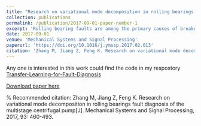 ```yaml
---
title: "Research on variational mode decomposition in rolling bearings fault diagnosis of the multistage centrifugal pump"
collection: publications
permalink: /publication/2017-09-01-paper-number-1
excerpt: 'Rolling bearing faults are among the primary causes of breakdown in multistage centrifugal pump. A novel method of rolling bearings fault diagnosis based on variational mode decomposition is presented in this contribution. The rolling bearing fault signal calculating model of different location defect is established by failure mechanism analysis, and the simulation vibration signal of the proposed fault model is investigated by FFT and envelope analysis. A comparison has gone to evaluate the performance of bearing defect characteristic extraction for rolling bearings simulation signal by using VMD and EMD. The result of comparison verifies the VMD can accurately extract the principal mode of bearing fault signal, and it better than EMD in bearing defect characteristic extraction. The VMD is then applied to detect different location fault features for rolling bearings fault diagnosis via modeling simulation vibration signal and practical vibration signal. The analysis result of simulation and experiment proves that the proposed method can successfully diagnosis rolling bearings fault.'
date: 2017-09-01
venue: 'Mechanical Systems and Signal Processing'
paperurl: 'https://doi.org/10.1016/j.ymssp.2017.02.013'
citation: 'Zhang M, Jiang Z, Feng K. Research on variational mode decomposition in rolling bearings fault diagnosis of the multistage centrifugal pump[J]. Mechanical Systems and Signal Processing, 2017, 93: 460-493.'
---
```


Any one is interested in this work could find the code in my respostory [Transfer-Learning-for-Fault-Diagnosis](https://github.com/mingzhangPHD/Transfer-Learning-for-Fault-Diagnosis)

[Download paper here](https://www.researchgate.net/publication/313915442_Research_on_variational_mode_decomposition_in_rolling_bearings_fault_diagnosis_of_the_multistage_centrifugal_pump)

% Recommended citation: Zhang M, Jiang Z, Feng K. Research on variational mode decomposition in rolling bearings fault diagnosis of the multistage centrifugal pump[J]. Mechanical Systems and Signal Processing, 2017, 93: 460-493.